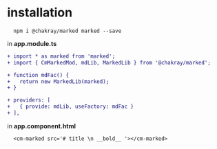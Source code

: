 # installation

```
  npm i @chakray/marked marked --save
```

in __app.module.ts__
```diff
+ import * as marked from 'marked';
+ import { CmMarkedMod, mdLib, MarkedLib } from '@chakray/marked';

+ function mdFac() {
+   return new MarkedLib(marked);
+ }

+ providers: [
+   { provide: mdLib, useFactory: mdFac }
+ ],
```

in __app.component.html__
```
  <cm-marked src='# title \n __bold__ '></cm-marked>
```
